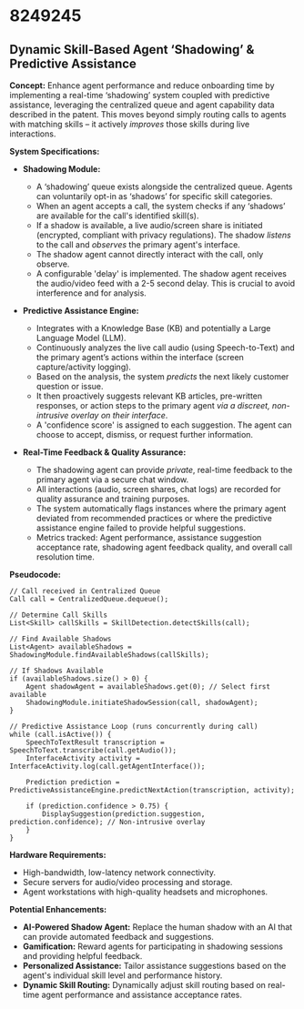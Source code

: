 # 8249245

## Dynamic Skill-Based Agent ‘Shadowing’ & Predictive Assistance

**Concept:** Enhance agent performance and reduce onboarding time by implementing a real-time ‘shadowing’ system coupled with predictive assistance, leveraging the centralized queue and agent capability data described in the patent. This moves beyond simply routing calls to agents with matching skills – it actively *improves* those skills during live interactions.

**System Specifications:**

*   **Shadowing Module:**
    *   A ‘shadowing’ queue exists alongside the centralized queue.  Agents can voluntarily opt-in as ‘shadows’ for specific skill categories.
    *   When an agent accepts a call, the system checks if any ‘shadows’ are available for the call's identified skill(s).
    *   If a shadow is available, a live audio/screen share is initiated (encrypted, compliant with privacy regulations).  The shadow *listens* to the call and *observes* the primary agent's interface.
    *   The shadow agent cannot directly interact with the call, only observe.
    *   A configurable 'delay' is implemented. The shadow agent receives the audio/video feed with a 2-5 second delay. This is crucial to avoid interference and for analysis.

*   **Predictive Assistance Engine:**
    *   Integrates with a Knowledge Base (KB) and potentially a Large Language Model (LLM).
    *   Continuously analyzes the live call audio (using Speech-to-Text) and the primary agent’s actions within the interface (screen capture/activity logging).
    *   Based on the analysis, the system *predicts* the next likely customer question or issue.
    *   It then proactively suggests relevant KB articles, pre-written responses, or action steps to the primary agent *via a discreet, non-intrusive overlay on their interface*.
    *   A 'confidence score' is assigned to each suggestion. The agent can choose to accept, dismiss, or request further information.

*   **Real-Time Feedback & Quality Assurance:**
    *   The shadowing agent can provide *private*, real-time feedback to the primary agent via a secure chat window.
    *   All interactions (audio, screen shares, chat logs) are recorded for quality assurance and training purposes.
    *   The system automatically flags instances where the primary agent deviated from recommended practices or where the predictive assistance engine failed to provide helpful suggestions.
    *   Metrics tracked: Agent performance, assistance suggestion acceptance rate, shadowing agent feedback quality, and overall call resolution time.

**Pseudocode:**

```
// Call received in Centralized Queue
Call call = CentralizedQueue.dequeue();

// Determine Call Skills
List<Skill> callSkills = SkillDetection.detectSkills(call);

// Find Available Shadows
List<Agent> availableShadows = ShadowingModule.findAvailableShadows(callSkills);

// If Shadows Available
if (availableShadows.size() > 0) {
    Agent shadowAgent = availableShadows.get(0); // Select first available
    ShadowingModule.initiateShadowSession(call, shadowAgent);
}

// Predictive Assistance Loop (runs concurrently during call)
while (call.isActive()) {
    SpeechToTextResult transcription = SpeechToText.transcribe(call.getAudio());
    InterfaceActivity activity = InterfaceActivity.log(call.getAgentInterface());

    Prediction prediction = PredictiveAssistanceEngine.predictNextAction(transcription, activity);

    if (prediction.confidence > 0.75) {
        DisplaySuggestion(prediction.suggestion, prediction.confidence); // Non-intrusive overlay
    }
}
```

**Hardware Requirements:**

*   High-bandwidth, low-latency network connectivity.
*   Secure servers for audio/video processing and storage.
*   Agent workstations with high-quality headsets and microphones.

**Potential Enhancements:**

*   **AI-Powered Shadow Agent:** Replace the human shadow with an AI that can provide automated feedback and suggestions.
*   **Gamification:** Reward agents for participating in shadowing sessions and providing helpful feedback.
*   **Personalized Assistance:** Tailor assistance suggestions based on the agent's individual skill level and performance history.
*   **Dynamic Skill Routing:** Dynamically adjust skill routing based on real-time agent performance and assistance acceptance rates.